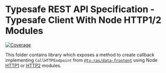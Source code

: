 # Typesafe REST API Specification - Typesafe Client With Node HTTP1/2 Modules

[![Coverage](https://codecov.io/gh/ty-ras/client-node/branch/main/graph/badge.svg?flag=client)](https://codecov.io/gh/ty-ras/client-node)

This folder contains library which exposes a method to create callback implementing `CallHTTPEndpoint` from [`@ty-ras/data-frontent`](https://github.com/ty-ras/data) using Node [HTTP1](https://nodejs.org/api/http.html) or [HTTP2](https://nodejs.org/api/http2.html) modules.
